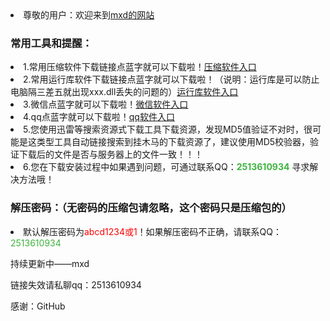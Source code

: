 <li>尊敬的用户：欢迎来到<a href="https://windows-linux-bili.github.io/hello/">mxd的网站</a> <a class="download" href="https://windows-linux-bili.github.io/hello/"></a>
  <h3>常用工具和提醒：</h3>
<li>1.常用压缩软件下载链接点蓝字就可以下载啦！<a href="https://www.anxz.com/down/1.html">压缩软件入口</a>
<li>2.常用运行库软件下载链接点蓝字就可以下载啦！（说明：运行库是可以防止电脑隔三差五就出现xxx.dll丢失的问题的）<a href="https://www.anxz.com/down/7544.html">运行库软件入口</a>
<li>3.微信点蓝字就可以下载啦！<a href="https://weixin.qq.com/">微信软件入口</a>
<li>4.qq点蓝字就可以下载啦！<a href="https://im.qq.com/download/">qq软件入口</a>
<li>5.您使用迅雷等搜索资源式下载工具下载资源，发现MD5值验证不对时，很可能是这类型工具自动链接搜索到挂木马的下载资源了，建议使用MD5校验器，验证下载后的文件是否与服务器上的文件一致！！！
<li>6.您在下载安装过程中如果遇到问题，可通过联系QQ：<strong><font color="#3eb33e">2513610934</font></strong> 寻求解决方法哦！</li>
<h3>解压密码：（无密码的压缩包请忽略，这个密码只是压缩包的）</h3>
<li>默认解压密码为<font color="#ff000">abcd1234或1</font>！如果解压密码不正确，请联系QQ：<font color="#3eb33e">2513610934</font></li>

持续更新中——mxd       

链接失效请私聊qq：2513610934          

感谢：GitHub      
